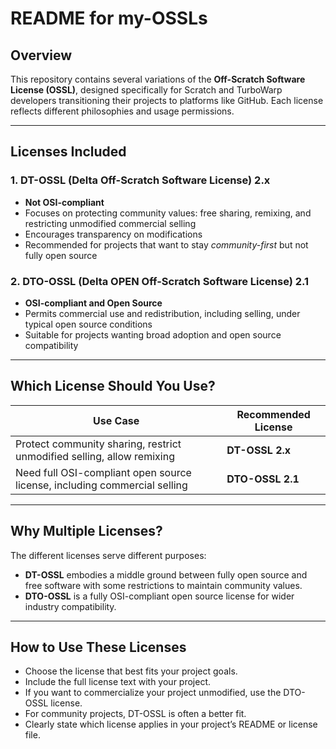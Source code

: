# README for my-OSSLs

## Overview

This repository contains several variations of the **Off-Scratch Software License (OSSL)**, designed specifically for Scratch and TurboWarp developers transitioning their projects to platforms like GitHub. Each license reflects different philosophies and usage permissions.

---

## Licenses Included

### 1. **DT-OSSL (Delta Off-Scratch Software License) 2.x**

- **Not OSI-compliant**  
- Focuses on protecting community values: free sharing, remixing, and restricting unmodified commercial selling  
- Encourages transparency on modifications  
- Recommended for projects that want to stay *community-first* but not fully open source  

### 2. **DTO-OSSL (Delta OPEN Off-Scratch Software License) 2.1**

- **OSI-compliant and Open Source**  
- Permits commercial use and redistribution, including selling, under typical open source conditions  
- Suitable for projects wanting broad adoption and open source compatibility  

---

## Which License Should You Use?

| Use Case                                                           | Recommended License      |
|-------------------------------------------------------------------|-------------------------|
| Protect community sharing, restrict unmodified selling, allow remixing | **DT-OSSL 2.x**         |
| Need full OSI-compliant open source license, including commercial selling | **DTO-OSSL 2.1**        |

---

## Why Multiple Licenses?

The different licenses serve different purposes:

- **DT-OSSL** embodies a middle ground between fully open source and free software with some restrictions to maintain community values.
- **DTO-OSSL** is a fully OSI-compliant open source license for wider industry compatibility.

---

## How to Use These Licenses

- Choose the license that best fits your project goals.
- Include the full license text with your project.
- If you want to commercialize your project unmodified, use the DTO-OSSL license.
- For community projects, DT-OSSL is often a better fit.
- Clearly state which license applies in your project’s README or license file.
